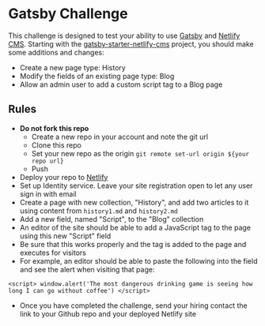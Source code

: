 # Gatsby Challenge

This challenge is designed to test your ability to use [Gatsby](https://www.gatsbyjs.org/) and [Netlify CMS](https://www.netlifycms.org/). Starting with the [gatsby-starter-netlify-cms](https://github.com/netlify-templates/gatsby-starter-netlify-cms) project, you should make some additions and changes:

* Create a new page type: History
* Modify the fields of an existing page type: Blog
* Allow an admin user to add a custom script tag to a Blog page

## Rules

* **Do not fork this repo**
  * Create a new repo in your account and note the git url
  * Clone this repo
  * Set your new repo as the origin `git remote set-url origin ${your repo url}`
  * Push
* Deploy your repo to [Netlify](https://netlify.com)
* Set up Identity service. Leave your site registration open to let any user sign in with email
* Create a page with new collection, "History", and add two articles to it using content from `history1.md` and `history2.md`
* Add a new field, named "Script", to the "Blog" collection
* An editor of the site should be able to add a JavaScript tag to the page using this new "Script" field
* Be sure that this works properly and the tag is added to the page and executes for visitors
* For example, an editor should be able to paste the following into the field and see the alert when visiting that page:

`<script>
    window.alert('The most dangerous drinking game is seeing how long I can go without coffee')
</script>`

* Once you have completed the challenge, send your hiring contact the link to your Github repo and your deployed Netlify site
